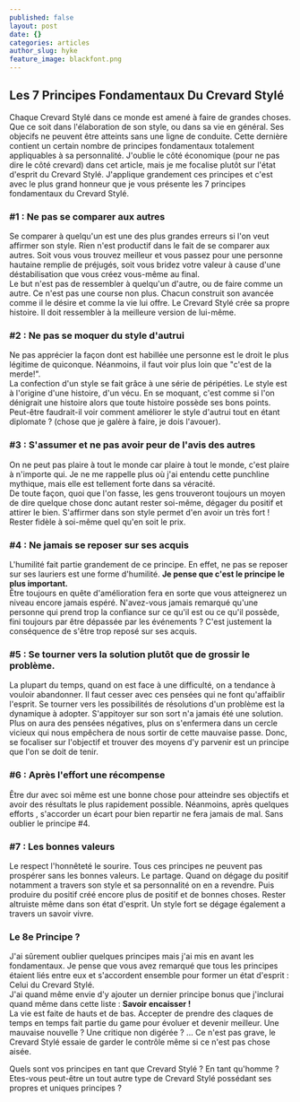 ```yaml
---
published: false
layout: post
date: {}
categories: articles
author_slug: hyke
feature_image: blackfont.png
---
```

## Les 7 Principes Fondamentaux Du Crevard Stylé

Chaque Crevard Stylé dans ce monde est amené à faire de grandes choses. Que ce soit dans l'élaboration de son style, ou dans sa vie en général. Ses objecifs ne peuvent être atteints sans une ligne de conduite. Cette dernière contient un certain nombre de principes fondamentaux totalement appliquables à sa personnalité. J'oublie le côté économique (pour ne pas dire le côté crevard) dans cet article, mais je me focalise plutôt sur l'état d'esprit du Crevard Stylé. 
J'applique grandement ces principes et c'est avec le plus grand honneur que je vous présente les 7 principes fondamentaux du Crevard Stylé.

### #1 : Ne pas se comparer aux autres
Se comparer à quelqu'un est une des plus grandes erreurs si l'on veut affirmer son style. Rien n'est productif dans le fait de se comparer aux autres. Soit vous vous trouvez meilleur et vous passez pour une personne hautaine remplie de préjugés, soit vous bridez votre valeur à cause d'une déstabilisation que vous créez vous-même au final.  
Le but n'est pas de ressembler à quelqu'un d'autre, ou de faire comme un autre. Ce n'est pas une course non plus. Chacun construit son avancée comme il le désire et comme la vie lui offre. Le Crevard Stylé crée sa propre histoire. Il doit ressembler à la meilleure version de lui-même. 

### #2 : Ne pas se moquer du style d'autrui 
Ne pas apprécier la façon dont est habillée une personne est le droit le plus légitime de quiconque. Néanmoins, il faut voir plus loin que "c'est de la merde!".  
La confection d'un style se fait grâce à une série de péripéties. Le style est à l'origine d'une histoire, d'un vécu. En se moquant, c'est comme si l'on dénigrait une histoire alors que toute histoire possède ses bons points. Peut-être faudrait-il voir comment améliorer le style d'autrui tout en étant diplomate ? (chose que je galère à faire, je dois l'avouer). 

### #3 : S'assumer et ne pas avoir peur de l'avis des autres
On ne peut pas plaire à tout le monde car plaire à tout le monde, c'est plaire à n'importe qui. Je ne me rappelle plus où j'ai entendu cette punchline mythique, mais elle est tellement forte dans sa véracité.  
De toute façon, quoi que l'on fasse, les gens trouveront toujours un moyen de dire quelque chose donc autant rester soi-même, dégager du positif et attirer le bien. S'affirmer dans son style permet d'en avoir un très fort ! Rester fidèle à soi-même quel qu'en soit le prix. 

### #4 : Ne jamais se reposer sur ses acquis
L'humilité fait partie grandement de ce principe. En effet, ne pas se reposer sur ses lauriers est une forme d'humilité. 
**Je pense que c'est le principe le plus important.**  
Être toujours en quête d'amélioration fera en sorte que vous atteignerez un niveau encore jamais espéré. N'avez-vous jamais remarqué qu'une personne qui prend trop la confiance sur ce qu'il est ou ce qu'il possède, fini toujours par être dépassée par les événements ? C'est justement la conséquence de s'être trop reposé sur ses acquis.

### #5 : Se tourner vers la solution plutôt que de grossir le problème. 
La plupart du temps, quand on est face à une difficulté, on a tendance à vouloir abandonner. Il faut cesser avec ces pensées qui ne font qu'affaiblir l'esprit. Se tourner vers les possibilités de résolutions d'un problème est la dynamique à adopter. S'appitoyer sur son sort n'a jamais été une solution. Plus on aura des pensées négatives, plus on s'enfermera dans un cercle vicieux qui nous empêchera de nous sortir de cette mauvaise passe. Donc, se focaliser sur l'objectif et trouver des moyens d'y parvenir est un principe que l'on se doit de tenir.

### #6 : Après l'effort une récompense
Être dur avec soi même est une bonne chose pour atteindre ses objectifs et avoir des résultats le plus rapidement possible. Néanmoins, après quelques efforts , s'accorder un écart pour bien repartir ne fera jamais de mal. Sans oublier le principe #4.

### #7 : Les bonnes valeurs
Le respect l'honnêteté le sourire. Tous ces principes ne peuvent pas prospérer sans les bonnes valeurs.
Le partage. Quand on dégage du positif notamment a travers son style et sa personnalité on en a revendre. Puis produire du positif créé encore plus de positif et de bonnes choses. Rester altruiste même dans son état d'esprit. Un style fort se dégage également a travers un savoir vivre.

### Le 8e Principe ?
J'ai sûrement oublier quelques principes mais j'ai mis en avant les fondamentaux. Je pense que vous avez remarqué que tous les principes étaient liés entre eux et s'accordent ensemble pour former un état d'esprit : Celui du Crevard Stylé.  
J'ai quand même envie d'y ajouter un dernier principe bonus que j'inclurai quand même dans cette liste : **Savoir encaisser !**  
La vie est faite de hauts et de bas. Accepter de prendre des claques de temps en temps fait partie du game pour évoluer et devenir meilleur. Une mauvaise nouvelle ? Une critique non digérée ? ... Ce n'est pas grave, le Crevard Stylé essaie de garder le contrôle même si ce n'est pas chose aisée.

Quels sont vos principes en tant que Crevard Stylé ? En tant qu'homme ? Etes-vous peut-être un tout autre type de Crevard Stylé possédant ses propres et uniques principes ?
